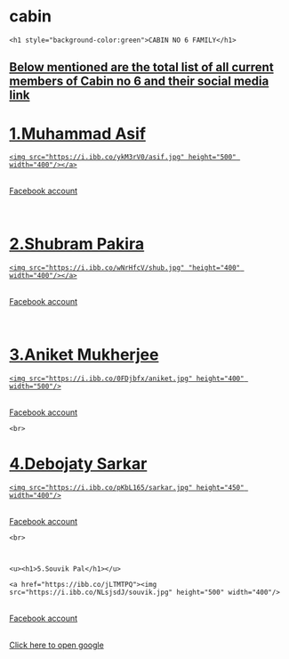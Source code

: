 # cabin<head><title>Cabin no 6</title></head>

<body style ="background:url(https://ibb.co/k9YDdH3)" ></body>

<body>

    

    <h1 style="background-color:green">CABIN NO 6 FAMILY</h1>

<p> <u><h2>Below mentioned are the total list of all current members of Cabin no 6 and their social media link</h2></u></p>

<u><h1>1.Muhammad Asif </h1></u>

<a href="https://ibb.co/2MLbT5q">

    <img src="https://i.ibb.co/ykM3rV0/asif.jpg" height="500" width="400"/></a>

<br><a href="https://www.facebook.com/profile.php?id=100006655876341"/>Facebook account</a>

<br>

<u><h1>2.Shubram Pakira </h1></u>

<a href="https://ibb.co/wNrHfcV">

    <img src="https://i.ibb.co/wNrHfcV/shub.jpg" "height="400" width="400"/></a>

<br><a href="https://www.facebook.com/shubram.pakira"/>Facebook account</a>

<br>

<u><h1>3.Aniket Mukherjee </h1></u>

<a href="https://ibb.co/ZYL6Dh0">

    <img src="https://i.ibb.co/0FDjbfx/aniket.jpg" height="400" width="500"/>

<br><a href="https://www.facebook.com/aniket.mukherjee.16568"/>Facebook account</a>

    <br>

    

<u><h1>4.Debojaty Sarkar</h1></u> 

<a href="https://ibb.co/2MWkF0H">

    <img src="https://i.ibb.co/pKbL165/sarkar.jpg" height="450" width="400"/>

<br><a href="https://www.facebook.com/profile.php?id=100010153875188"/>Facebook account</a>

    <br>

    

    <u><h1>5.Souvik Pal</h1></u>

    <a href="https://ibb.co/jLTMTPQ"><img src="https://i.ibb.co/NLsjsdJ/souvik.jpg" height="500" width="400"/>

<br><a href="https://www.facebook.com/souvik.pal.16718979"/>Facebook account</a>

<br><a href="https://www.google.com"/>Click here to open google</a>

</body>
